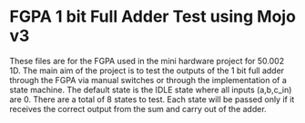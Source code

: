 # FGPA 1 bit Full Adder Test using Mojo v3

These files are for the FGPA used in the mini hardware project for 50.002 1D. 
The main aim of the project is to test the outputs of the 1 bit full adder through the FGPA via manual switches or through the implementation of a state machine.
The default state is the IDLE state where all inputs (a,b,c_in) are 0. There are a total of 8 states to test. Each state will be passed only if it receives the correct output from the sum and carry out of the adder.
